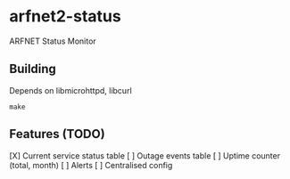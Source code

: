# arfnet2-status

ARFNET Status Monitor

## Building

Depends on libmicrohttpd, libcurl

```
make
```

## Features (TODO)

 [X] Current service status table
 [ ] Outage events table
 [ ] Uptime counter (total, month)
 [ ] Alerts
 [ ] Centralised config


